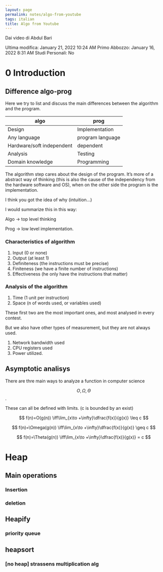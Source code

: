 ```yaml
---
layout: page
permalink: notes/algo-from-youtube
tags: italian
title: Algo from Youtube
---
```


Dai video di Abdul Bari 

Ultima modifica: January 21, 2022 10:24 AM
Primo Abbozzo: January 16, 2022 8:31 AM
Studi Personali: No

# 0 Introduction

## Difference algo-prog

Here we try to list and discuss the main differences between the algorithm and the program.

| algo | prog |
| --- | --- |
| Design | Implementation |
|  Any language |  program language |
| Hardware/soft independent | dependent |
|  Analysis | Testing |
|  Domain knowledge |  Programming |

The algorithm step cares about the design of the program. It’s more of a abstract way of thinking (this is also the cause of the independency from the hardware software and OS), when on the other side the program is the implementation.

I think you got the idea of why (intuition...)

I would summarize this in this way:

Algo → top level thinking

Prog → low level implementation.

### Characteristics of algorithm

1. Input (0 or none)
2. Output (at least 1)
3. Definiteness (the instructions must be precise)
4. Finiteness (we have a finite number of instructions)
5. Effectiveness (he only have the instructions that matter)

### Analysis of the algorithm

1. Time (1 unit per instruction)
2. Space (n of words used, or variables used)

These first two are the most important ones, and most analysed in every contest.

But we also have other types of measurement, but they are not always used.

1. Network bandwidth used
2. CPU registers used
3. Power utilized.

## Asymptotic analisys

There are thre main ways to analyze a function in computer science

$$O, \Omega, \Theta$$.

These can all be defined with limits. (c is bounded by an exist)


$$
f(n)=O(g(n)) \iff\lim_{x\to +\infty}\dfrac{f(x)}{g(x)} \leq c
$$



$$
f(n)=\Omega(g(n)) \iff\lim_{x\to +\infty}\dfrac{f(x)}{g(x)} \geq c
$$



$$
f(n)=\Theta(g(n)) \iff\lim_{x\to +\infty}\dfrac{f(x)}{g(x)} = c
$$


# Heap

## Main operations

### Insertion

### deletion

## Heapify

### priority queue

## heapsort

### [no heap] strassens multiplication alg